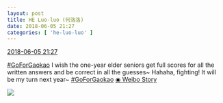 ```yaml
---
layout: post
title: HE Luo-luo (何洛洛)
date: 2018-06-05 21:27
categories: [ 'he-luo-luo' ]
---
```


<div class="weibo-info">
  <a href="https://weibo.com/6117570574/GjZVP13LL">2018-06-05 21:27</a>
</div>

[#GoForGaokao](http://s.weibo.com/weibo/%23%E9%AB%98%E8%80%83%E5%8A%A0%E6%B2%B9%23) I wish the one-year elder seniors get full scores for all the written answers and be correct in all the guesses~ Hahaha, fighting! It will be my turn next year~ [#GoForGaokao](http://s.weibo.com/weibo/%23%E9%AB%98%E8%80%83%E5%8A%A0%E6%B2%B9%23) [◉ Weibo Story](https://m.weibo.cn/c/story/player?oid=1042151:23135424247663006378308_6)

<!-- more -->

<a href="http://wx1.sinaimg.cn/large/006G0Hz8ly8fs0mgwq68qj30f00qowgm.jpg">
  <img class="weibo-pic-preview" src="http://wx1.sinaimg.cn/large/006G0Hz8ly8fs0mgwq68qj30f00qowgm.jpg" />
</a>
